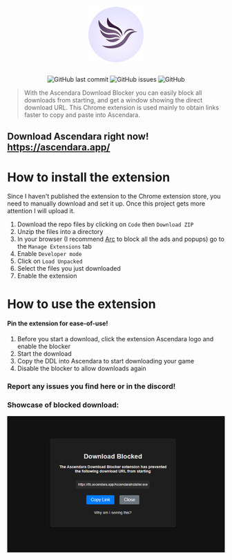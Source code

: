 <div align="center">
    </a>
    <br />
    <img align="center" width="128" height="128" src="/readme/ascendara.png">
    <br />
    <br />
    
    
   ![GitHub last commit](https://img.shields.io/github/last-commit/t-a-g-o/ascendaradownloadblocker)
   ![GitHub issues](https://img.shields.io/github/issues-raw/t-a-g-o/ascendaradownloadblocker)
   ![GitHub](https://img.shields.io/github/license/t-a-g-o/ascendaradownloadblocker)
    
</div>

> With the Ascendara Download Blocker you can easily block all downloads from starting, and get a window showing the direct download URL. This Chrome extension is used mainly to obtain links faster to copy and paste into Ascendara.

## Download Ascendara right now! https://ascendara.app/

# How to install the extension
Since I haven't published the extension to the Chrome extension store, you need to manually download and set it up. Once this project gets more attention I will upload it.
1. Download the repo files by clicking on ```Code``` then ```Download ZIP```
2. Unzip the files into a directory
3. In your browser (I recommend [Arc](https://arc.net/download) to block all the ads and popups) go to the ```Manage Extensions``` tab
4. Enable ```Developer mode```
5. Click on ```Load Unpacked```
6. Select the files you just downloaded
7. Enable the extension

# How to use the extension
#### Pin the extension for ease-of-use!
1. Before you start a download, click the extension Ascendara logo and enable the blocker
2. Start the download
3. Copy the DDL into Ascendara to start downloading your game
4. Disable the blocker to allow downloads again

### Report any issues you find here or in the discord!
### Showcase of blocked download:
<img src="/readme/showcase.png">
